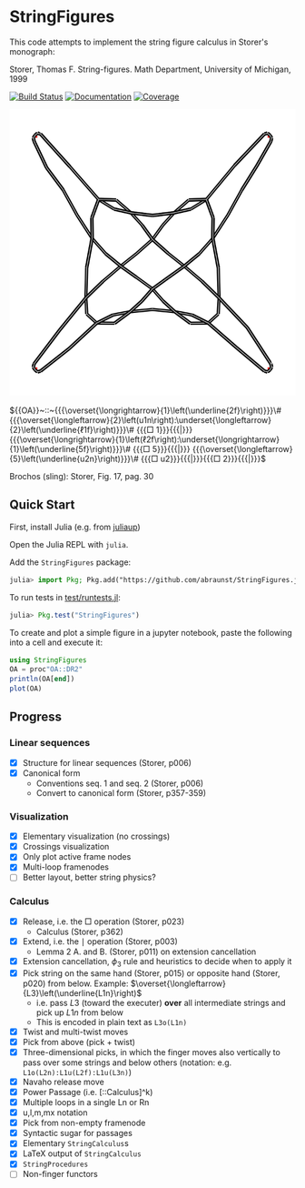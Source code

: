 # StringFigures

This code attempts to implement the string figure calculus in Storer's monograph:

Storer, Thomas F. String-figures. Math Department, University of Michigan, 1999

[![Build Status](https://github.com/abraunst/StringFigures.jl/actions/workflows/CI.yml/badge.svg?branch=main)](https://github.com/abraunst/StringFigures.jl/actions/workflows/CI.yml?query=branch%3Amain)
[![Documentation](https://img.shields.io/badge/docs-main-blue.svg)](https://abraunst.github.io/StringFigures.jl)
[![Coverage](https://codecov.io/gh/abraunst/StringFigures.jl/branch/main/graph/badge.svg)](https://codecov.io/gh/abraunst/StringFigures.jl)

![brochos](images/brochos.svg)

$`{{OA}}~::~{{{\overset{\longrightarrow}{1}\left(\underline{2f}\right)}}}\# {{{\overset{\longleftarrow}{2}\left(u1n\right):\underset{\longleftarrow}{2}\left(\underline{ℓ1f}\right)}}}\# {{{□ 1}}}{{{|}}} {{{\overset{\longrightarrow}{1}\left(ℓ2f\right):\underset{\longrightarrow}{1}\left(\underline{5f}\right)}}}\# {{{□ 5}}}{{{|}}} {{{\overset{\longleftarrow}{5}\left(\underline{u2n}\right)}}}\# {{{□ u2}}}{{{|}}}{{{□ 2}}}{{{|}}}`$

Brochos (sling): Storer, Fig. 17, pag. 30

## Quick Start

First, install Julia (e.g. from [juliaup](https://github.com/JuliaLang/juliaup))

Open the Julia REPL with `julia`.

Add the `StringFigures` package:

```julia
julia> import Pkg; Pkg.add("https://github.com/abraunst/StringFigures.jl")
```

To run tests in [test/runtests.jl](./test/runtests.jl):

```julia
julia> Pkg.test("StringFigures")
```

To create and plot a simple figure in a jupyter notebook, paste the following into a cell and execute it:

```julia
using StringFigures
OA = proc"OA::DR2"
println(OA[end])
plot(OA)
```

## Progress

### Linear sequences

* [x] Structure for linear sequences (Storer, p006)
* [x] Canonical form
  * Conventions seq. 1 and seq. 2 (Storer, p006)
  * Convert to canonical form (Storer, p357-359)

### Visualization

* [x] Elementary visualization (no crossings)
* [x] Crossings visualization
* [x] Only plot active frame nodes
* [x] Multi-loop framenodes
* [ ] Better layout, better string physics?

### Calculus

* [x] Release, i.e. the $□$ operation (Storer, p023)
  * Calculus (Storer, p362)
* [x] Extend, i.e. the $\mid$ operation (Storer, p003)
  * Lemma 2 A. and B. (Storer, p011) on extension cancellation
* [X] Extension cancellation, $\phi_3$ rule and heuristics to decide when to apply it
* [x] Pick string on the same hand (Storer, p015) or opposite hand (Storer, p020) from below. Example: $\overset{\longleftarrow}{L3}\left(\underline{L1n}\right)$
  * i.e. pass $L3$ (toward the executer) **over** all intermediate strings and pick up $L1n$ from below
  * This is encoded in plain text as `L3o(L1n)`
* [X] Twist and multi-twist moves
* [X] Pick from above (pick + twist)
* [X] Three-dimensional picks, in which the finger moves also vertically to pass over some strings and below others (notation: e.g. `L1o(L2n):L1u(L2f):L1u(L3n)`)
* [X] Navaho release move
* [X] Power Passage (i.e. [::Calculus]^k)
* [x] Multiple loops in a single Ln or Rn
* [x] u,l,m,mx notation
* [x] Pick from non-empty framenode
* [x] Syntactic sugar for passages
* [x] Elementary `StringCalculus`s
* [x] LaTeX output of `StringCalculus`
* [x] `StringProcedures`
* [ ] Non-finger functors
